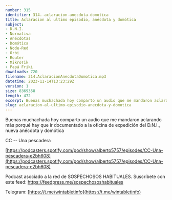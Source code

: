 ```yaml
---
number: 315
identifier: 314.-aclaracion-anecdota-domotica
title: Aclaracion al ultimo episodio, anécdota y domótica
subject:
- D.N.I.
- Normativa
- Anécdotas
- Domótica
- Node-Red
- Orbi
- Router
- MikroTik
- Papá Friki
downloads: 720
filename: 314.AclaracionAnecdotaDomotica.mp3
datetime: 2023-11-14T13:23:29Z
version: 1
size: 8369358
length: 472
excerpt: Buenas muchachada hoy comparto un audio que me mandaron aclarando más porqué hay que ir documentado a la oficina de expedición del D.N.I., nueva anécdota y domótica
slug: aclaracion-al-ultimo-episodio-anecdota-y-domotica
---
```

Buenas muchachada hoy comparto un audio que me mandaron aclarando más porqué hay que ir documentado a la oficina de expedición del D.N.I., nueva anécdota y domótica

CC -- Una pescadera

[https://podcasters.spotify.com/pod/show/alberto5757/episodes/CC-Una-pescadera-e2bh608](https://podcasters.spotify.com/pod/show/alberto5757/episodes/CC-Una-pescadera-e2bh608)

Podcast asociado a la red de SOSPECHOSOS HABITUALES. Suscríbete con este feed: https://feedpress.me/sospechososhabituales

Telegram: [https://t.me/wintabletinfo](https://t.me/wintabletinfo)